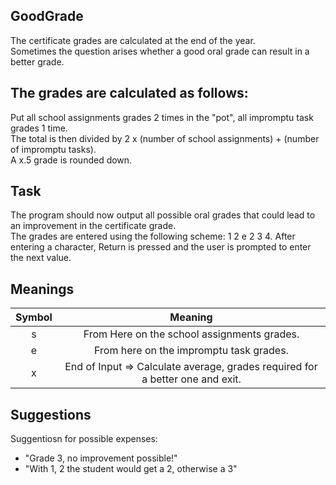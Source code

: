 ## GoodGrade ##

The certificate grades are calculated at the end of the year.  
Sometimes the question arises whether a good oral grade can result in a better grade.  

## The grades are calculated as follows: ##
Put all school assignments grades 2 times in the "pot", all impromptu task grades 1 time.  
The total is then divided by 2 x (number of school assignments) + (number of impromptu tasks).  
A x.5 grade is rounded down.  

## Task ##
The program should now output all possible oral grades that could lead to an improvement in the certificate grade.  
The grades are entered using the following scheme: 1 2 e 2 3 4.
After entering a character, Return is pressed and the user is prompted to enter the next value.

## Meanings ##
| Symbol | Meaning |
| :----: | :-----: |
| s      | From Here on the school assignments grades. | 
| e      | From here on the impromptu task grades. |
| x      | End of Input => Calculate average, grades required for a better one and exit. |

## Suggestions ##
Suggentiosn for possible expenses:  
- "Grade 3, no improvement possible!"
- "With 1, 2 the student would get a 2, otherwise a 3"